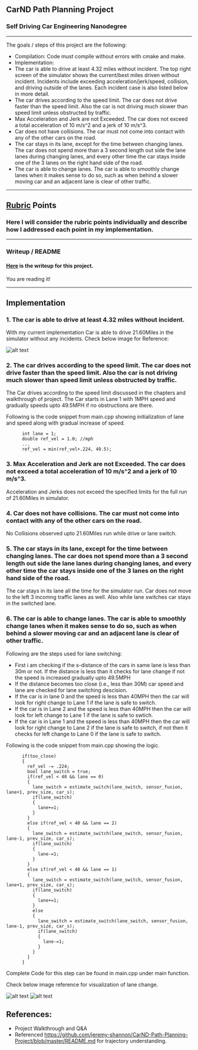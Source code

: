 ## CarND Path Planning Project

### Self Driving Car Engineering Nanodegree

---

The goals / steps of this project are the following:

* Compilation: Code must compile without errors with cmake and make.
* Implementation:
* The car is able to drive at least 4.32 miles without incident. The top right screen of the simulator shows the current/best miles driven without incident. Incidents include exceeding acceleration/jerk/speed, collision, and driving outside of the lanes. Each incident case is also listed below in more detail.
* The car drives according to the speed limit. The car does not drive faster than the speed limit. Also the car is not driving much slower than speed limit unless obstructed by traffic.
* Max Acceleration and Jerk are not Exceeded. The car does not exceed a total acceleration of 10 m/s^2 and a jerk of 10 m/s^3.
* Car does not have collisions. The car must not come into contact with any of the other cars on the road.
* The car stays in its lane, except for the time between changing lanes. The car does not spend more than a 3 second length out side the lane lanes during changing lanes, and every other time the car stays inside one of the 3 lanes on the right hand side of the road.
* The car is able to change lanes. The car is able to smoothly change lanes when it makes sense to do so, such as when behind a slower moving car and an adjacent lane is clear of other traffic.

[//]: # (Image References)
[image1]: ./output/full_run.png
[image2]: ./output/lane_switch1.png
[image3]: ./output/lane_switch2.png

---
## [Rubric](https://review.udacity.com/#!/rubrics/1020/view) Points
### Here I will consider the rubric points individually and describe how I addressed each point in my implementation.

---
### Writeup / README

#### [Here](https://github.com/abhardwajnv/CarND-Path-Planning-Project/blob/master/Model_Documentation.md) is the writeup for this project.

You are reading it!

---

## Implementation

### 1. The car is able to drive at least 4.32 miles without incident.

With my current implementation Car is able to drive 21.60Miles in the simulator without any incidents.
Check below image for Reference:

![alt text][image1]


### 2. The car drives according to the speed limit. The car does not drive faster than the speed limit. Also the car is not driving much slower than speed limit unless obstructed by traffic.

The Car drives according to the speed limit discussed in the chapters and walkthrough of project.
The Car starts in Lane 1 with 1MPH speed and gradually speeds upto 49.5MPH if no obstructions are there.

Following is the code snippet from main.cpp showing initialization of lane and speed along with gradual increase of speed.

          int lane = 1;
          double ref_vel = 1.0; //mph
          ...
          ref_vel = min(ref_vel+.224, 49.5);


### 3. Max Acceleration and Jerk are not Exceeded. The car does not exceed a total acceleration of 10 m/s^2 and a jerk of 10 m/s^3.

Acceleration and Jerks does not exceed the specified limits for the full run of 21.60Miles in simulator.


### 4. Car does not have collisions. The car must not come into contact with any of the other cars on the road.

No Collisions observed upto 21.60Miles run while drive or lane switch.


### 5. The car stays in its lane, except for the time between changing lanes. The car does not spend more than a 3 second length out side the lane lanes during changing lanes, and every other time the car stays inside one of the 3 lanes on the right hand side of the road.

The car stays in its lane all the time for the simulator run. Car does not move to the left 3 incomng traffic lanes as well.
Also while lane switches car stays in the switched lane.


### 6. The car is able to change lanes. The car is able to smoothly change lanes when it makes sense to do so, such as when behind a slower moving car and an adjacent lane is clear of other traffic.

Following are the steps used for lane switching:

* First i am checking if the s-distance of the cars in same lane is less than 30m or not. If the distance is less than it checks for lane change if not the speed is increased gradually upto 49.5MPH
* If the distance becomes too close (i.e., less than 30M) car speed and lane are checked for lane switching descision.
* If the car is in lane 0 and the speed is less than 40MPH then the car will look for right change to Lane 1 if the lane is safe to switch.
* If the car is in Lane 2 and the speed is less than 40MPH then the car will look for left change to Lane 1 if the lane is safe to swtich.
* If the car is in Lane 1 and the speed is less than 40MPH then the car will look for right change to Lane 2 if the lane is safe to switch, if not then it checks for left change to Lane 0 if the lane is safe to switch.

Following is the code snippet from main.cpp showing the logic.

          if(too_close)
          {
            ref_vel -= .224;
            bool lane_switch = true;
            if(ref_vel < 40 && lane == 0)
            {
              lane_switch = estimate_switch(lane_switch, sensor_fusion, lane+1, prev_size, car_s);
              if(lane_switch)
              {
                lane+=1;
              }
            }
            else if(ref_vel < 40 && lane == 2)
            {
              lane_switch = estimate_switch(lane_switch, sensor_fusion, lane-1, prev_size, car_s);
              if(lane_switch)
              {
                lane-=1;
              }
            }
            else if(ref_vel < 40 && lane == 1)
            {
              lane_switch = estimate_switch(lane_switch, sensor_fusion, lane+1, prev_size, car_s);
              if(lane_switch)
              {
                lane+=1;
              }
              else
              {
                lane_switch = estimate_switch(lane_switch, sensor_fusion, lane-1, prev_size, car_s);
                if(lane_switch)
                {
                  lane-=1;
                }
              }
            }
          }

Complete Code for this step can be found in main.cpp under main function.

Check below image reference for visualization of lane change.

![alt text][image2]
![alt text][image3]


## References:

* Project Walkthrough and Q&A 
* Referenced https://github.com/jeremy-shannon/CarND-Path-Planning-Project/blob/master/README.md for trajectory understanding.
